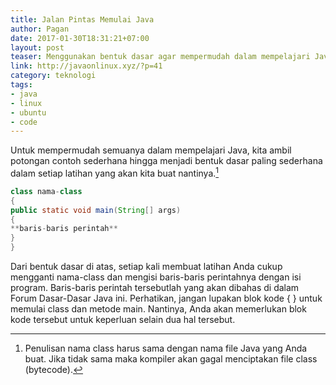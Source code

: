 ```yaml
---
title: Jalan Pintas Memulai Java
author: Pagan
date: 2017-01-30T18:31:21+07:00
layout: post
teaser: Menggunakan bentuk dasar agar mempermudah dalam mempelajari Java.
link: http://javaonlinux.xyz/?p=41
category: teknologi
tags:
- java
- linux
- ubuntu
- code
---
```


Untuk mempermudah semuanya dalam mempelajari Java, kita ambil potongan contoh sederhana hingga menjadi bentuk dasar paling sederhana dalam setiap latihan yang akan kita buat nantinya.[^1]

```java
class nama-class
{
public static void main(String[] args)
{
**baris-baris perintah**
}
}
```

Dari bentuk dasar di atas, setiap kali membuat latihan Anda cukup mengganti nama-class dan mengisi baris-baris perintahnya dengan isi program. Baris-baris perintah tersebutlah yang akan dibahas di dalam Forum Dasar-Dasar Java ini. Perhatikan, jangan lupakan blok kode { } untuk memulai class dan metode main. Nantinya, Anda akan memerlukan blok kode tersebut untuk keperluan selain dua hal tersebut.

[^1]:
    Penulisan nama class harus sama dengan nama file Java yang Anda buat. Jika tidak sama maka kompiler akan gagal menciptakan file class (bytecode).